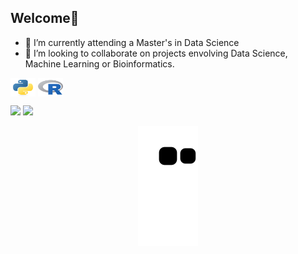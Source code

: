 ## Welcome👋

- 🌱 I’m currently attending a Master's in Data Science
- 👯 I’m looking to collaborate on projects envolving Data Science, Machine Learning or Bioinformatics.

<div style="display: inline_block">
<img align="center" alt="Bia-Python" height="30" width="40" src="https://raw.githubusercontent.com/devicons/devicon/master/icons/python/python-original.svg">
<img align="center" alt="Bia-R" height="30" width="40" src="https://github.com/devicons/devicon/blob/master/icons/r/r-original.svg">
</div>

<p> </p>
 
<div> 
    <a href="https://www.linkedin.com/in/beatriz-santos2000/" target="_blank"><img src="https://img.shields.io/badge/-LinkedIn-%230077B5?style=for-the-badge&logo=linkedin&logoColor=white" target="_blank"></a> 
    <a href = "mailto:beatriz.fuente.santos@gmail.com"><img src="https://img.shields.io/badge/-Gmail-%23333?style=for-the-badge&logo=gmail&logoColor=white" target="_blank"></a>
    
</div>
 
<div align='center'>
  
  ![Snake animation](https://github.com/beatriz-lafuente/beatriz-lafuente/blob/output/github-contribution-grid-snake.svg)
  
</div>
